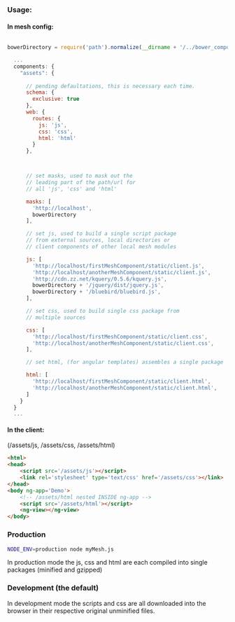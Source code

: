### Usage:

#### In mesh config:

```javascript

bowerDirectory = require('path').normalize(__dirname + '/../bower_components');

  ...
  components: {
    "assets": {
      
      // pending defaultations, this is necessary each time. 
      schema: {
        exclusive: true
      },
      web: {
        routes: {
          js: 'js',
          css: 'css',
          html: 'html'
        }
      },



      // set masks, used to mask out the
      // leading part of the path/url for
      // all 'js', 'css' and 'html'

      masks: [
        'http://localhost',
        bowerDirectory
      ],

      // set js, used to build a single script package
      // from external sources, local directories or
      // client components of other local mesh modules

      js: [
        'http://localhost/firstMeshComponent/static/client.js',
        'http://localhost/anotherMeshComponent/static/client.js',
        'http://cdn.zz.net/kquery/0.5.6/kquery.js',
        bowerDirectory + '/jquery/dist/jquery.js',
        bowerDirectory + '/bluebird/bluebird.js',
      ],

      // set css, used to build single css package from 
      // multiple sources

      css: [
        'http://localhost/firstMeshComponent/static/client.css',
        'http://localhost/anotherMeshComponent/static/client.css',
      ],

      // set html, (for angular templates) assembles a single package

      html: [
        'http://localhost/firstMeshComponent/static/client.html',
        'http://localhost/anotherMeshComponent/static/client.html',
      ]
    }
  }
  ...
```

#### In the client:

(/assets/js, /assets/css, /assets/html)

```html
<html>
<head>
    <script src='/assets/js'></script>
    <link rel='stylesheet' type='text/css' href='/assets/css'></link>
</head>
<body ng-app='Demo'>
    <!-- /assets/html nested INSIDE ng-app -->
    <script src='/assets/html'></script>
    <ng-view></ng-view>
</body>
```

### Production

```bash
NODE_ENV=production node myMesh.js
```
In production mode the js, css and html are each compiled into single packages (minified and gzipped)

### Development (the default)

In development mode the scripts and css are all downloaded into the browser in their respective original unminified files.

